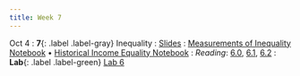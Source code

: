 ```yaml
---
title: Week 7
---
```


Oct 4
: **7**{: .label .label-gray} Inequality
: [Slides](https://docs.google.com/presentation/d/1K6NLRDRrl9pKpvN20nrTmA3xXU3V6bZ6831nk43wZ9g/edit?usp=sharing) 
: [Measurements of Inequality Notebook](https://datahub.berkeley.edu/hub/user-redirect/git-pull?repo=https%3A%2F%2Fgithub.com%2Fdata-88e%2Ffa23-materials&urlpath=retro%2Ftree%2Ffa23-materials%2Flec%2Flec07%2F7.1-inequality.ipynb&branch=main) &#8226; [Historical Income Equality Notebook](https://datahub.berkeley.edu/hub/user-redirect/git-pull?repo=https%3A%2F%2Fgithub.com%2Fdata-88e%2Ffa23-materials&urlpath=retro%2Ftree%2Ffa23-materials%2Flec%2Flec07%2F7.2-historical-inequality.ipynb&branch=main)
: *Reading*: [6.0](https://data-88e.github.io/textbook/content/06-inequality/index.html), [6.1](https://data-88e.github.io/textbook/content/06-inequality/inequality.html), [6.2](https://data-88e.github.io/textbook/content/06-inequality/historical-inequality.html)
: **Lab**{: .label .label-green} [Lab 6](https://datahub.berkeley.edu/hub/user-redirect/git-pull?repo=https%3A%2F%2Fgithub.com%2Fdata-88e%2Ffa23-materials&urlpath=retro%2Ftree%2Ffa23-materials%2Flab%2Flab06%2Flab06.ipynb&branch=main)
